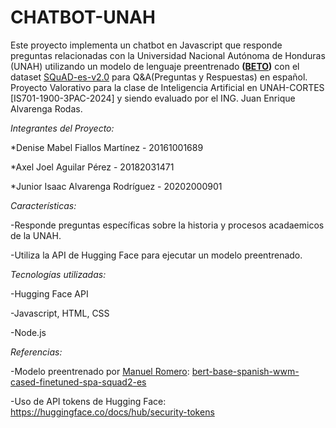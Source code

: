 ﻿# CHATBOT-UNAH

Este proyecto implementa un chatbot en Javascript que responde preguntas relacionadas con la Universidad Nacional Autónoma de Honduras (UNAH) utilizando un modelo de lenguaje preentrenado **([BETO](https://github.com/dccuchile/beto))** con el dataset [SQuAD-es-v2.0](https://github.com/ccasimiro88/TranslateAlignRetrieve) para Q&A(Preguntas y Respuestas) en español. Proyecto Valorativo para la clase de Inteligencia Artificial en UNAH-CORTES [IS701-1900-3PAC-2024] y siendo evaluado por el ING. Juan Enrique Alvarenga Rodas. 

_Integrantes del Proyecto:_

*Denise Mabel Fiallos Martínez - 20161001689

*Axel Joel Aguilar Pérez - 20182031471

*Junior Isaac Alvarenga Rodríguez - 20202000901


_Características:_

-Responde preguntas específicas sobre la historia y procesos acadaemicos de la UNAH.

-Utiliza la API de Hugging Face para ejecutar un modelo preentrenado.

_Tecnologías utilizadas:_

-Hugging Face API

-Javascript, HTML, CSS

-Node.js

_Referencias:_

-Modelo preentrenado por [Manuel Romero](https://twitter.com/mrm8488):
[bert-base-spanish-wwm-cased-finetuned-spa-squad2-es](https://huggingface.co/mrm8488/bert-base-spanish-wwm-cased-finetuned-spa-squad2-es)

-Uso de API tokens de Hugging Face:
https://huggingface.co/docs/hub/security-tokens
